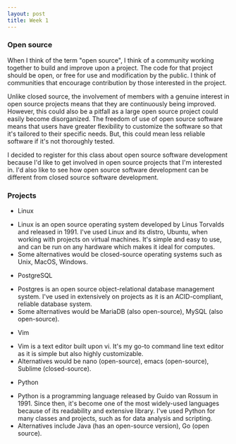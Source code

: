 ```yaml
---
layout: post
title: Week 1
---
```


### Open source

When I think of the term "open source", I think of a community working together to build and improve upon a project. The code for that project should be open, or free for use and modification by the public. I think of communities that encourage contribution by those interested in the project. 

Unlike closed source, the involvement of members with a genuine interest in open source projects means that they are continuously being improved. However, this could also be a pitfall as a large open source project could easily become disorganized.
The freedom of use of open source software means that users have greater flexibility to customize the software so that it's tailored to their specific needs. But, this could mean less reliable software if it's not thoroughly tested.

I decided to register for this class about open source software development because I'd like to get involved in open source projects that I'm interested in. I'd also like to see how open source software development can be different from closed source software development. 


### Projects

* Linux
 - Linux is an open source operating system developed by Linus Torvalds and released in 1991. I've used Linux and its distro, Ubuntu, when working with projects on virtual machines. It's simple and easy to use, and can be run on any hardware which makes it ideal for computes.
 - Some alternatives would be closed-source operating systems such as Unix, MacOS, Windows.
* PostgreSQL
 - Postgres is an open source object-relational database management system. I've used in extensively on projects as it is an ACID-compliant, reliable database system.
 - Some alternatives would be MariaDB (also open-source), MySQL (also open-source).
* Vim
 - Vim is a text editor built upon vi. It's my go-to command line text editor as it is simple but also highly customizable.
 - Alternatives would be nano (open-source), emacs (open-source), Sublime (closed-source).
* Python
 - Python is a programming language released by Guido van Rossum in 1991. Since then, it's become one of the most widely-used languages because of its readability and extensive library. I've used Python for many classes and projects, such as for data analysis and scripting.
 - Alternatives include Java (has an open-source version), Go (open source). 



